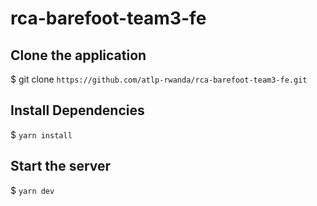 # rca-barefoot-team3-fe

## Clone the application
 $ git clone `https://github.com/atlp-rwanda/rca-barefoot-team3-fe.git`

## Install Dependencies
$ `yarn install`

## Start the server

$ `yarn dev`
